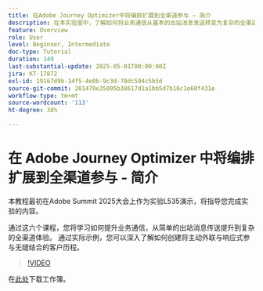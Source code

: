 ```yaml
---
title: 在Adobe Journey Optimizer中将编排扩展到全渠道参与 — 简介
description: 在本实验室中，了解如何将业务通信从基本的出站消息发送转变为复杂的全渠道体验。通过实际的例子，您可以创建一个将主动外展与响应式参与相结合的客户历程。
feature: Overview
role: User
level: Beginner, Intermediate
doc-type: Tutorial
duration: 149
last-substantial-update: 2025-05-01T00:00:00Z
jira: KT-17872
exl-id: 19167d9b-14f5-4e0b-9c3d-70dc594c5b5d
source-git-commit: 201470e35095b38617d1a1bb5d7b16c1e60f431e
workflow-type: tm+mt
source-wordcount: '113'
ht-degree: 38%

---
```


# 在 Adobe Journey Optimizer 中将编排扩展到全渠道参与 - 简介

本教程最初在Adobe Summit 2025大会上作为实验L535演示，将指导您完成实验的内容。

通过这六个课程，您将学习如何提升业务通信，从简单的出站消息传送提升到复杂的全渠道体验。 通过实际示例，您可以深入了解如何创建将主动外联与响应式参与无缝结合的客户历程。

>[!VIDEO](https://video.tv.adobe.com/v/3457828/?learn=on&enablevpops)

在[此处](/help/summit-labs/summit-lab-2025/assets/summit-lab-manual-l535-final-v4.pdf)下载工作簿。


